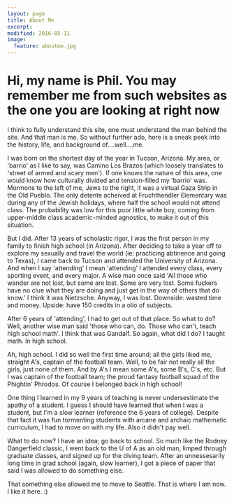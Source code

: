 ```yaml
---
layout: page
title: About Me
excerpt: 
modified: 2016-05-11
image:
  feature: aboutme.jpg
---
```


# Hi, my name is Phil. You may remember me from such websites as the one you are looking at right now

I think to fully understand this site, one must understand the man behind the site. And that man is me. So without further ado, here is a sneak peek into the history, life, and background of....well....me.  


I was born on the shortest day of the year in Tucson, Arizona. My area, or 'barrio' as I like to say, was Camino Los Brazos (which loosely translates to 'street of armed and scary men'). If one knows the nature of this area, one would know how culturally divided and tension-filled my 'barrio' was. Mormons to the left of me, Jews to the right, it was a virtual Gaza Strip in the Old Pueblo. The only detente acheived at Fruchthendler Elementary was during any of the Jewish holidays, where half the school would not attend class. The probability was low for this poor little white boy, coming from upper-middle class academic-minded agnostics, to make it out of this situation.

But I did. After 13 years of scholastic rigor, I was the first person in my family to finish high school (in Arizona). After deciding to take a year off to explore my sexually and travel the world (ie: practicing abtinence and going to Texas), I came back to Tucson and attended the University of Arizona. And when I say 'attending' I mean 'attending' I attended every class, every sporting event, and every major. A wise man once said 'All those who wander are not lost, but some are lost. Some are very lost. Some fuckers have no clue what they are doing and just get in the way of others that do know.' I think it was Nietzsche. Anyway, I was lost. Downside: wasted time and money. Upside: have 150 credits in a olio of subjects. 

After 6 years of 'attending', I had to get out of that place. So what to do? Well, another wise man said 'those who can, do. Those who can't, teach high school math'. I think that was Gandalf. So again, what did I do? I taught math. In high school. 

Ah, high school. I did so well the first time around; all the girls liked me, straight A's, captain of the football team. Well, to be fair not really all the girls, just none of them. And by A's I mean some A's, some B's, C's, etc. But I was captain of the football team; the proud fantasy football squad of the Phightin' Phrodos. Of course I belonged back in high school!

One thing I learned in my 9 years of teaching is never undersestimate the apathy of a student. I guess I should have learned that when I was a student, but I'm a slow learner (reference the 6 years of college). Despite that fact it was fun tormenting students with arcane and archaic mathematic curriculum, I had to move on with my life. Also it didn't pay well. 

What to do now? I have an idea; go back to school. So much like the Rodney Dangerfield classic, I went back to the U of A as an old man, limped through graduate classes, and signed up for the diving team. After an unnessesarily long time in grad school (again, slow learner), I got a piece of paper that said I was allowed to do something else. 

That something else allowed me to move to Seattle. That is where I am now. I like it here. :)







